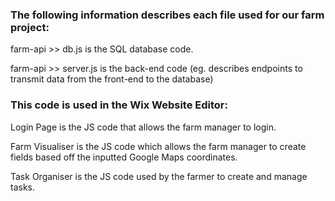 ### The following information describes each file used for our farm project:

farm-api >> db.js is the SQL database code.

farm-api >> server.js is the back-end code (eg. describes endpoints to transmit data from the front-end to the database)


### This code is used in the Wix Website Editor:
Login Page is the JS code that allows the farm manager to login.

Farm Visualiser is the JS code which allows the farm manager to create fields based off the inputted Google Maps coordinates.

Task Organiser is the JS code used by the farmer to create and manage tasks.

